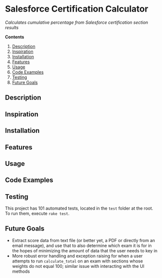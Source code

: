 # Salesforce Certification Calculator

*Calculates cumulative percentage from Salesforce certification section results*

**Contents**
1. [Description](https://github.com/jtreeves/salesforce_certification_calculator#description)
2. [Inspiration](https://github.com/jtreeves/salesforce_certification_calculator#inspiration)
3. [Installation](https://github.com/jtreeves/salesforce_certification_calculator#installation)
4. [Features](https://github.com/jtreeves/salesforce_certification_calculator#features)
5. [Usage](https://github.com/jtreeves/salesforce_certification_calculator#usage)
6. [Code Examples](https://github.com/jtreeves/salesforce_certification_calculator#code-examples)
7. [Testing](https://github.com/jtreeves/salesforce_certification_calculator#testing)
8. [Future Goals](https://github.com/jtreeves/salesforce_certification_calculator#future-goals)

## Description

## Inspiration

## Installation

## Features

## Usage

## Code Examples

## Testing

This project has 101 automated tests, located in the `test` folder at the root. To run them, execute `rake test`.

## Future Goals

- Extract score data from text file (or better yet, a PDF or directly from an email message), and use that to also determine which exam it is for in the hopes of minimizing the amount of data that the user needs to key in
- More robust error handling and exception raising for when a user attempts to run `calculate_total` on an exam with sections whose weights do not equal 100; similar issue with interacting with the UI methods